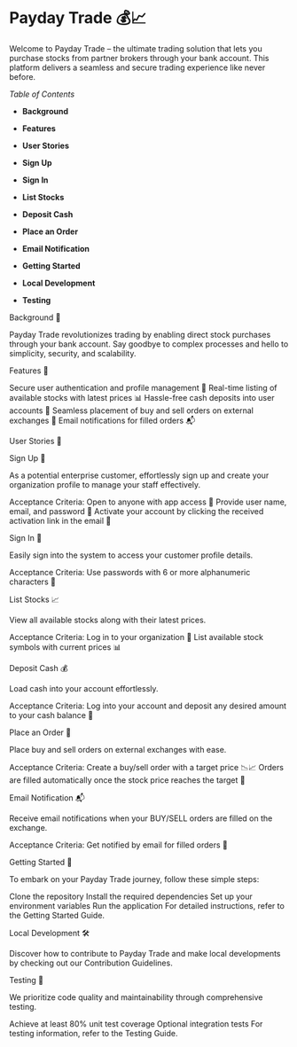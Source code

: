 # Payday Trade 💰📈

Welcome to Payday Trade – the ultimate trading solution that lets you purchase stocks from partner brokers through your bank account. This platform delivers a seamless and secure trading experience like never before.

_Table of Contents_

- **Background**

- **Features**

- **User Stories**

- **Sign Up**

- **Sign In**

- **List Stocks**

- **Deposit Cash**

- **Place an Order**

- **Email Notification**

- **Getting Started**

- **Local Development**

- **Testing**


Background 🌄

Payday Trade revolutionizes trading by enabling direct stock purchases through your bank account. Say goodbye to complex processes and hello to simplicity, security, and scalability.

Features 🚀

Secure user authentication and profile management 🔐
Real-time listing of available stocks with latest prices 📊
Hassle-free cash deposits into user accounts 💸
Seamless placement of buy and sell orders on external exchanges 🔄
Email notifications for filled orders 📬

User Stories 👥


Sign Up 📝

As a potential enterprise customer, effortlessly sign up and create your organization profile to manage your staff effectively.

Acceptance Criteria:
Open to anyone with app access 📱
Provide user name, email, and password 🔑
Activate your account by clicking the received activation link in the email 📧


Sign In 🔑

Easily sign into the system to access your customer profile details.

Acceptance Criteria:
Use passwords with 6 or more alphanumeric characters 🔐


List Stocks 📈

View all available stocks along with their latest prices.

Acceptance Criteria:
Log in to your organization 👤
List available stock symbols with current prices 📊


Deposit Cash 💰

Load cash into your account effortlessly.

Acceptance Criteria:
Log into your account and deposit any desired amount to your cash balance 💸


Place an Order 🔄

Place buy and sell orders on external exchanges with ease.

Acceptance Criteria:
Create a buy/sell order with a target price 📉📈
Orders are filled automatically once the stock price reaches the target 🎯


Email Notification 📬

Receive email notifications when your BUY/SELL orders are filled on the exchange.

Acceptance Criteria:
Get notified by email for filled orders 📧


Getting Started 🚀

To embark on your Payday Trade journey, follow these simple steps:

Clone the repository
Install the required dependencies
Set up your environment variables
Run the application
For detailed instructions, refer to the Getting Started Guide.


Local Development 🛠️

Discover how to contribute to Payday Trade and make local developments by checking out our Contribution Guidelines.


Testing 🧪

We prioritize code quality and maintainability through comprehensive testing.

Achieve at least 80% unit test coverage
Optional integration tests
For testing information, refer to the Testing Guide.

